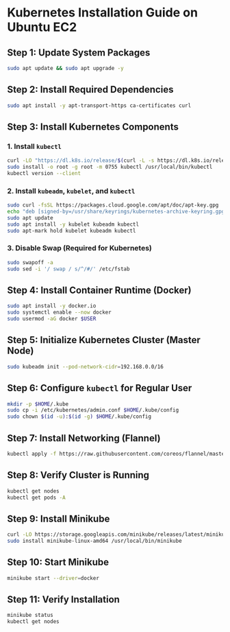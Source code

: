 # Kubernetes Installation Guide on Ubuntu EC2

## Step 1: Update System Packages
```bash
sudo apt update && sudo apt upgrade -y
```

## Step 2: Install Required Dependencies
```bash
sudo apt install -y apt-transport-https ca-certificates curl
```

## Step 3: Install Kubernetes Components

### 1. Install `kubectl`
```bash
curl -LO "https://dl.k8s.io/release/$(curl -L -s https://dl.k8s.io/release/stable.txt)/bin/linux/amd64/kubectl"
sudo install -o root -g root -m 0755 kubectl /usr/local/bin/kubectl
kubectl version --client
```

### 2. Install `kubeadm`, `kubelet`, and `kubectl`
```bash
sudo curl -fsSL https://packages.cloud.google.com/apt/doc/apt-key.gpg | sudo gpg --dearmor -o /usr/share/keyrings/kubernetes-archive-keyring.gpg
echo "deb [signed-by=/usr/share/keyrings/kubernetes-archive-keyring.gpg] https://apt.kubernetes.io/ kubernetes-xenial main" | sudo tee /etc/apt/sources.list.d/kubernetes.list
sudo apt update
sudo apt install -y kubelet kubeadm kubectl
sudo apt-mark hold kubelet kubeadm kubectl
```

### 3. Disable Swap (Required for Kubernetes)
```bash
sudo swapoff -a
sudo sed -i '/ swap / s/^/#/' /etc/fstab
```

## Step 4: Install Container Runtime (Docker)
```bash
sudo apt install -y docker.io
sudo systemctl enable --now docker
sudo usermod -aG docker $USER
```

## Step 5: Initialize Kubernetes Cluster (Master Node)
```bash
sudo kubeadm init --pod-network-cidr=192.168.0.0/16
```

## Step 6: Configure `kubectl` for Regular User
```bash
mkdir -p $HOME/.kube
sudo cp -i /etc/kubernetes/admin.conf $HOME/.kube/config
sudo chown $(id -u):$(id -g) $HOME/.kube/config
```

## Step 7: Install Networking (Flannel)
```bash
kubectl apply -f https://raw.githubusercontent.com/coreos/flannel/master/Documentation/kube-flannel.yml
```

## Step 8: Verify Cluster is Running
```bash
kubectl get nodes
kubectl get pods -A
```

## Step 9: Install Minikube
```bash
curl -LO https://storage.googleapis.com/minikube/releases/latest/minikube-linux-amd64
sudo install minikube-linux-amd64 /usr/local/bin/minikube
```

## Step 10: Start Minikube
```bash
minikube start --driver=docker
```

## Step 11: Verify Installation
```bash
minikube status
kubectl get nodes
```

